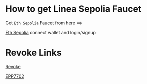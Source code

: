 # How to get Linea Sepolia Faucet

Get `Eth Sepolia` Faucet from here ==>

[Eth Sepolia](https://docs.metamask.io/developer-tools/faucet/) connect wallet and login/signup

# Revoke Links
[Revoke](https://revoke.cash)

[EPP7702](https://eip7702.app)
